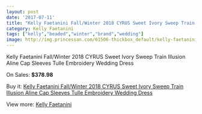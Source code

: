 ```yaml
---
layout: post
date: '2017-07-11'
title: "Kelly Faetanini Fall/Winter 2018 CYRUS Sweet Ivory Sweep Train Illusion Aline Cap Sleeves Tulle Embroidery Wedding Dress"
category: Kelly Faetanini
tags: ["kelly","beaded","winter","brand","wedding"]
image: http://img.princessan.com/61506-thickbox_default/kelly-faetanini-fall-winter-2018-cyrus-sweet-ivory-sweep-train-illusion-aline-cap-sleeves-tulle-embroidery-wedding-dress.jpg
---
```

Kelly Faetanini Fall/Winter 2018 CYRUS Sweet Ivory Sweep Train Illusion Aline Cap Sleeves Tulle Embroidery Wedding Dress

On Sales: **$378.98**
<a href="https://www.princessan.com/en/kelly-faetanini/27302-kelly-faetanini-fall-winter-2018-cyrus-sweet-ivory-sweep-train-illusion-aline-cap-sleeves-tulle-embroidery-wedding-dress.html"><amp-img layout="responsive" width="600" height="600" src="//img.princessan.com/61506-thickbox_default/kelly-faetanini-fall-winter-2018-cyrus-sweet-ivory-sweep-train-illusion-aline-cap-sleeves-tulle-embroidery-wedding-dress.jpg" alt="Kelly Faetanini Fall/Winter 2018 CYRUS Sweet Ivory Sweep Train Illusion Aline Cap Sleeves Tulle Embroidery Wedding Dress 0" /></a>
<a href="https://www.princessan.com/en/kelly-faetanini/27302-kelly-faetanini-fall-winter-2018-cyrus-sweet-ivory-sweep-train-illusion-aline-cap-sleeves-tulle-embroidery-wedding-dress.html"><amp-img layout="responsive" width="600" height="600" src="//img.princessan.com/61508-thickbox_default/kelly-faetanini-fall-winter-2018-cyrus-sweet-ivory-sweep-train-illusion-aline-cap-sleeves-tulle-embroidery-wedding-dress.jpg" alt="Kelly Faetanini Fall/Winter 2018 CYRUS Sweet Ivory Sweep Train Illusion Aline Cap Sleeves Tulle Embroidery Wedding Dress 1" /></a>
<a href="https://www.princessan.com/en/kelly-faetanini/27302-kelly-faetanini-fall-winter-2018-cyrus-sweet-ivory-sweep-train-illusion-aline-cap-sleeves-tulle-embroidery-wedding-dress.html"><amp-img layout="responsive" width="600" height="600" src="//img.princessan.com/61507-thickbox_default/kelly-faetanini-fall-winter-2018-cyrus-sweet-ivory-sweep-train-illusion-aline-cap-sleeves-tulle-embroidery-wedding-dress.jpg" alt="Kelly Faetanini Fall/Winter 2018 CYRUS Sweet Ivory Sweep Train Illusion Aline Cap Sleeves Tulle Embroidery Wedding Dress 2" /></a>

Buy it: [Kelly Faetanini Fall/Winter 2018 CYRUS Sweet Ivory Sweep Train Illusion Aline Cap Sleeves Tulle Embroidery Wedding Dress](https://www.princessan.com/en/kelly-faetanini/27302-kelly-faetanini-fall-winter-2018-cyrus-sweet-ivory-sweep-train-illusion-aline-cap-sleeves-tulle-embroidery-wedding-dress.html "Kelly Faetanini Fall/Winter 2018 CYRUS Sweet Ivory Sweep Train Illusion Aline Cap Sleeves Tulle Embroidery Wedding Dress")

View more: [Kelly Faetanini](https://www.princessan.com/en/256-kelly-faetanini "Kelly Faetanini")